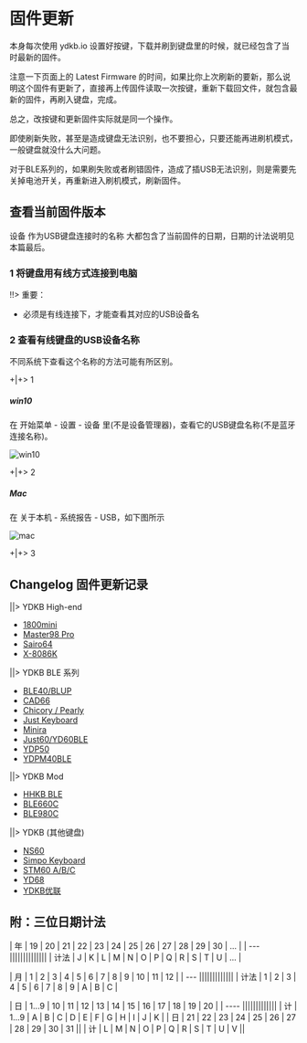 # 固件更新

本身每次使用 ydkb.io 设置好按键，下载并刷到键盘里的时候，就已经包含了当时最新的固件。

注意一下页面上的 Latest Firmware 的时间，如果比你上次刷新的要新，那么说明这个固件有更新了，直接再上传固件读取一次按键，重新下载回文件，就包含最新的固件，再刷入键盘，完成。

总之，改按键和更新固件实际就是同一个操作。

即使刷新失败，甚至是造成键盘无法识别，也不要担心，只要还能再进刷机模式，一般键盘就没什么大问题。

对于BLE系列的，如果刷失败或者刷错固件，造成了插USB无法识别，则是需要先关掉电池开关，再重新进入刷机模式，刷新固件。


## 查看当前固件版本

设备 <ru>作为USB键盘连接时的名称</ru> 大都包含了当前固件的日期，日期的计法说明见本篇最后。

### 1 将键盘用有线方式连接到电脑

!!> 重要：
 - 必须是有线连接下，才能查看其对应的USB设备名


### 2 查看有线键盘的USB设备名称
不同系统下查看这个名称的方法可能有所区别。

+|+> 1

##### win10

在 <ru>开始菜单 - 设置 - 设备</ru> 里(不是设备管理器)，查看它的USB键盘名称(不是蓝牙连接名称)。

![win10](/assets/firmware_01.jpg)

+|+> 2

##### Mac

在 <ru>关于本机 - 系统报告 - USB</ru>，如下图所示

![mac](/assets/firmware_mac_02.jpg)

+|+> 3


## Changelog 固件更新记录

||> YDKB High-end

  - [1800mini](/changelog/1800mini)
  - [Master98 Pro](/changelog/master98)
  - [Sairo64](/changelog/sairo64)
  - [X-8086K](/changelog/x-8086k)


||> YDKB BLE 系列

  - [BLE40/BLUP](/changelog/ble40_blup)
  - [CAD66](/changelog/cad66)
  - [Chicory / Pearly](/changelog/chicory)
  - [Just Keyboard](/changelog/just)
  - [Minira](/changelog/minira)
  - [Just60/YD60BLE](/changelog/yd60ble) 
  - [YDP50](/changelog/ydp50)
  - [YDPM40BLE](/changelog/ydpm40ble)


||> YDKB Mod

  - [HHKB BLE](/changelog/hhkb_ble)
  - [BLE660C](/changelog/ble660c_980c)
  - [BLE980C](/changelog/ble660c_980c)


||> YDKB (其他键盘)

  - [NS60](/changelog/ns60) 
  - [Simpo Keyboard](/changelog/simpo_stm60)
  - [STM60 A/B/C](/changelog/simpo_stm60)
  - [YD68](/changelog/yd68)
  - [YDKB优联](/changelog/ydkb_u2u)


## 附：三位日期计法
| 年 | 19 | 20 | 21 | 22 | 23 | 24 | 25 | 26 | 27 | 28 | 29 | 30 | ... |
| --- ||||||||||||||
| 计法 | J | K | L | M | N | O | P | Q | R | S | T | U | ... |

| 月 | 1 | 2 | 3 | 4 | 5 | 6 | 7 | 8 | 9 | 10 | 11 | 12 |
| --- |||||||||||||
| 计法 | 1 | 2 | 3 | 4 | 5 | 6 | 7 | 8 | 9 | A | B | C |

| 日 | 1...9 | 10 | 11 | 12 | 13 | 14 | 15 | 16 | 17 | 18 | 19 | 20 |
| ---- |||||||||||||
| 计 | 1...9 | A  | B  | C  | D  | E  |  F | G  | H  | I  | J  | K |
| 日 |  21 | 22 | 23 | 24 | 25 | 26 | 27 | 28 | 29 | 30 | 31 ||
| 计 |  L | M | N | O | P | Q | R | S | T | U | V ||